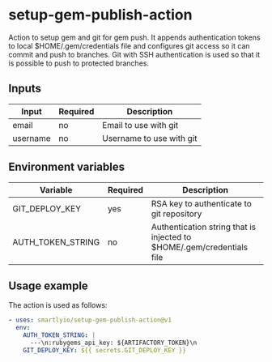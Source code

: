 
# setup-gem-publish-action

Action to setup gem and git for gem push. It appends authentication tokens to local $HOME/.gem/credentials file and configures git access so it can commit and push to branches. Git with SSH authentication is used so that it is possible to push to protected branches.

## Inputs

| Input    | Required  | Description              |
|----------|-----------|--------------------------|
| email    | no        | Email to use with git    |
| username | no        | Username to use with git |

## Environment variables

| Variable          | Required  | Description
|-------------------|-----------|-------------------------------------------------------------|
| GIT_DEPLOY_KEY    | yes       | RSA key to authenticate to git repository                   |
| AUTH_TOKEN_STRING | no        | Authentication string that is injected to $HOME/.gem/credentials file |

## Usage example

The action is used as follows:

```yaml
- uses: smartlyio/setup-gem-publish-action@v1
  env:
    AUTH_TOKEN_STRING: |
      ---\n:rubygems_api_key: ${ARTIFACTORY_TOKEN}\n
    GIT_DEPLOY_KEY: ${{ secrets.GIT_DEPLOY_KEY }}
```
